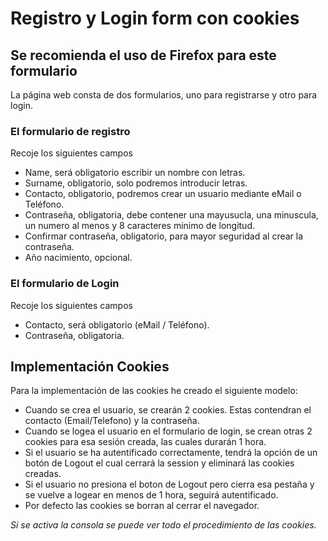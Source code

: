 # Registro y Login form con cookies

## Se recomienda el uso de Firefox para este formulario

La página web consta de dos formularios, uno para registrarse y otro para login.

### El formulario de registro
Recoje los siguientes campos

  - Name, será obligatorio escribir un nombre con letras.
  - Surname, obligatorio, solo podremos introducir letras.
  - Contacto, obligatorio, podremos crear un usuario mediante eMail o Teléfono.
  - Contraseña, obligatoria, debe contener una mayusucla, una minuscula, un numero al menos y 8 caracteres minimo de longitud.
  - Confirmar contraseña, obligatorio, para mayor seguridad al crear la contraseña.
  - Año nacimiento, opcional.

### El formulario de Login
Recoje los siguientes campos

  - Contacto, será obligatorio (eMail / Teléfono).
  - Contraseña, obligatoria.

## Implementación Cookies
Para la implementación de las cookies he creado el siguiente modelo:
  
  - Cuando se crea el usuario, se crearán 2 cookies. Estas contendran el contacto (Email/Telefono) y la contraseña.
  - Cuando se logea el usuario en el formulario de login, se crean otras 2 cookies para esa sesión creada, las cuales durarán 1 hora.
  - Si el usuario se ha autentificado correctamente, tendrá la opción de un botón de Logout el cual cerrará la session y eliminará las cookies creadas.
  - Si el usuario no presiona el boton de Logout pero cierra esa pestaña y se vuelve a logear en menos de 1 hora, seguirá autentificado.
  - Por defecto las cookies se borran al cerrar el navegador.


_Si se activa la consola se puede ver todo el procedimiento de las cookies._
